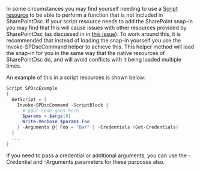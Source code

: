 In some circumstances you may find yourself needing to use a [Script resource](https://msdn.microsoft.com/en-us/powershell/dsc/scriptresource) to be able to perform a function that is not included in SharePointDsc. If your script resource needs to add the SharePoint snap-in you may find that this will cause issues with other resources provided by SharePointDsc (as discussed in in [this issue](https://github.com/PowerShell/SharePointDsc/issues/566)). To work around this, it is recommended that instead of loading the snap-in yourself you use the Invoke-SPDscCommand helper to achieve this. This helper method will load the snap-in for you in the same way that the native resources of SharePointDsc do, and will avoid conflicts with it being loaded multiple times.

An example of this in a script resources is shown below:

```PowerShell
Script SPDscExample
{
  GetScript = {
    Invoke-SPDscCommand -ScriptBlock {
      # your code goes here
      $params = $args[0]
      Write-Verbose $params.Foo
    } -Arguments @{ Foo = "Bar" } -Credentials (Get-Credentials)
  }
  ...
}
```

If you need to pass a credential or additional arguments, you can use the -Credential and -Arguments parameters for these purposes also.
